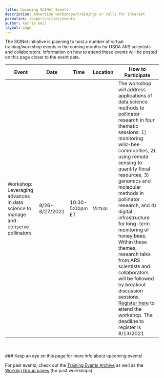 ```yaml
---
title: Upcoming SCINet Events 
description: Advertise workshops/trainings or calls for interest
permalink: /opportunities/events
author: Kerrie Geil
layout: page
---
```


The SCINet initiative is planning to host a number of virtual training/workshop events in the coming months for USDA ARS scientists and collaborators. Information on how to attend these events will be posted on this page closer to the event date. 

**Event** | **Date** | **Time** | **Location** | **How to Participate**
---|---|---|---|---|
Workshop: Leveraging advances in data science to manage and conserve pollinators | 8/26-8/27/2021 | 10:30-5:00pm ET | Virtual | The workshop will address applications of data science methods to pollinator research in four thematic sessions: 1) monitoring wild-bee communities, 2) using remote sensing to quantify floral resources, 3) genomics and molecular methods in pollinator research, and 4) digital infrastructure for long-term monitoring of honey bees. Within these themes, research talks from ARS scientists and collaborators will be followed by breakout discussion sessions. [Register here](https://forms.office.com/Pages/ResponsePage.aspx?id=5zZb7e4BvE6GfuA8-g1Gl0h8Dv2kVhpPgFMdFDP3MN9UNzE1UDVESkRTSkk1VzY0REdWVVZIQjNKMy4u) to attend the workshop. The deadline to register is 8/13/2021|


<br>
<br>
### Keep an eye on this page for more info about upcoming events!


For past events, check out the [Training Events Archive](/training-archive/) as well as the [Working Group pages](/working-groups/) (for past workshops).

